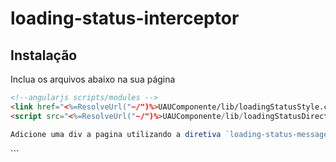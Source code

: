 # loading-status-interceptor

## Instalação

Inclua os arquivos abaixo na sua página

```html
<!--angularjs scripts/modules -->
<link href="<%=ResolveUrl("~/")%>UAUComponente/lib/loadingStatusStyle.css" rel="stylesheet" />
<script src="<%=ResolveUrl("~/")%>UAUComponente/lib/loadingStatusDirective.js"></script>

Adicione uma div a pagina utilizando a diretiva `loading-status-message`

```
<div loading-status-message time-request="30" class="modal" style="position:fixed; display:none;">Aguarde...</div>
```
